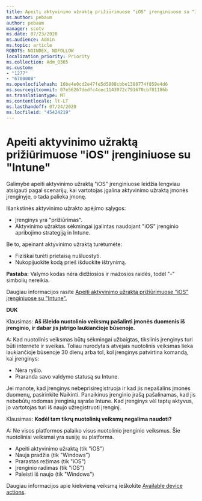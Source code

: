 ```yaml
---
title: Apeiti aktyvinimo užraktą prižiūrimuose "iOS" įrenginiuose su "Intune"
ms.author: pebaum
author: pebaum
manager: scotv
ms.date: 07/23/2020
ms.audience: Admin
ms.topic: article
ROBOTS: NOINDEX, NOFOLLOW
localization_priority: Priority
ms.collection: Adm_O365
ms.custom:
- "1277"
- "6700008"
ms.openlocfilehash: 16be4e0cd2e47fe5d5888cbbe1380774f859e4d6
ms.sourcegitcommit: 07e56267dedfc4cec1143072c791670cbf81186b
ms.translationtype: MT
ms.contentlocale: lt-LT
ms.lasthandoff: 07/24/2020
ms.locfileid: "45424219"
---
```

# <a name="bypass-activation-lock-on-supervised-ios-devices-with-intune"></a>Apeiti aktyvinimo užraktą prižiūrimuose "iOS" įrenginiuose su "Intune"

Galimybė apeiti aktyvinimo užraktą "iOS" įrenginiuose leidžia lengviau atsigauti pagal scenarijų, kai vartotojas įgalina aktyvinimo užraktą įmonės įrenginyje, o tada palieka įmonę.

Išankstinės aktyvinimo užrakto apėjimo sąlygos:

- Įrenginys yra "prižiūrimas".
- Aktyvinimo užraktas sėkmingai įgalintas naudojant "iOS" įrenginio apribojimo strategiją in Intune.

Be to, apeinant aktyvinimo užraktą turėtumėte:

- Fiziškai turėti prietaisą nušluostyti.
- Nukopijuokite kodą prieš išduokite ištrynimą.

**Pastaba:** Valymo kodas nėra didžiosios ir mažosios raidės, todėl "-" simbolių nereikia.

Daugiau informacijos rasite [Apeiti aktyvinimo užraktą prižiūrimuose "iOS" įrenginiuose su "Intune".](https://docs.microsoft.com/intune/device-activation-lock-bypass)

**DUK**

Klausimas: **Aš išleido nuotolinio veiksmų pašalinti įmonės duomenis iš įrenginio, ir dabar jis įstrigo laukiančioje būsenoje.**

A: Kad nuotolinis veiksmas būtų sėkmingai užbaigtas, tikslinis įrenginys turi būti internete ir sveikas. Toliau nurodytais atvejais nuotolinis veiksmas lieka laukiančioje būsenoje 30 dienų arba tol, kol įrenginys patvirtina komandą, kai įrenginys:

- Nėra ryšio.
- Praranda savo valdymo statusą su Intune.

Jei manote, kad įrenginys nebeprisiregistruoja ir kad jis nepašalins įmonės duomenų, pasirinkite Naikinti. Panaikinus įrenginio įrašą pašalinamas, kad jis nebebūtų rodomas įrenginių sąraše Intune. Kad įrenginys vėl taptų aktyvus, jo vartotojas turi iš naujo užregistruoti įrenginį.

Klausimas: **Kodėl tam tikrų nuotolinių veiksmų negalima naudoti?**

A: Ne visos platformos palaiko visus nuotolinio įrenginio veiksmus. Šie nuotoliniai veiksmai yra susiję su platforma.

- Apeiti aktyvinimo užraktą (tik "iOS")
- Nauja pradžia (tik "Windows")
- Prarastas režimas (tik "iOS")
- Įrenginio radimas (tik "iOS")
- Paleisti iš naujo (tik "Windows")

Daugiau informacijos apie kiekvieną veiksmą ieškokite [Available device actions](https://docs.microsoft.com/intune/device-management#available-device-actions).